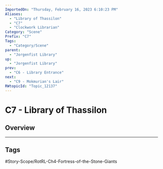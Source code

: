 ```yaml
---
ImportedOn: "Thursday, February 16, 2023 6:10:23 PM"
Aliases:
  - "Library of Thassilon"
  - "C7"
  - "Clockwork Librarian"
Category: "Scene"
Prefix: "C7"
Tags:
  - "Category/Scene"
parent:
  - "Jorgenfist Library"
up:
  - "Jorgenfist Library"
prev:
  - "C6 - Library Entrance"
next:
  - "C9 - Mokmurian's Lair"
RWtopicId: "Topic_12137"
---
```

# C7 - Library of Thassilon
## Overview

---
## Tags
#Story-Scope/RotRL-Ch4-Fortress-of-the-Stone-Giants

